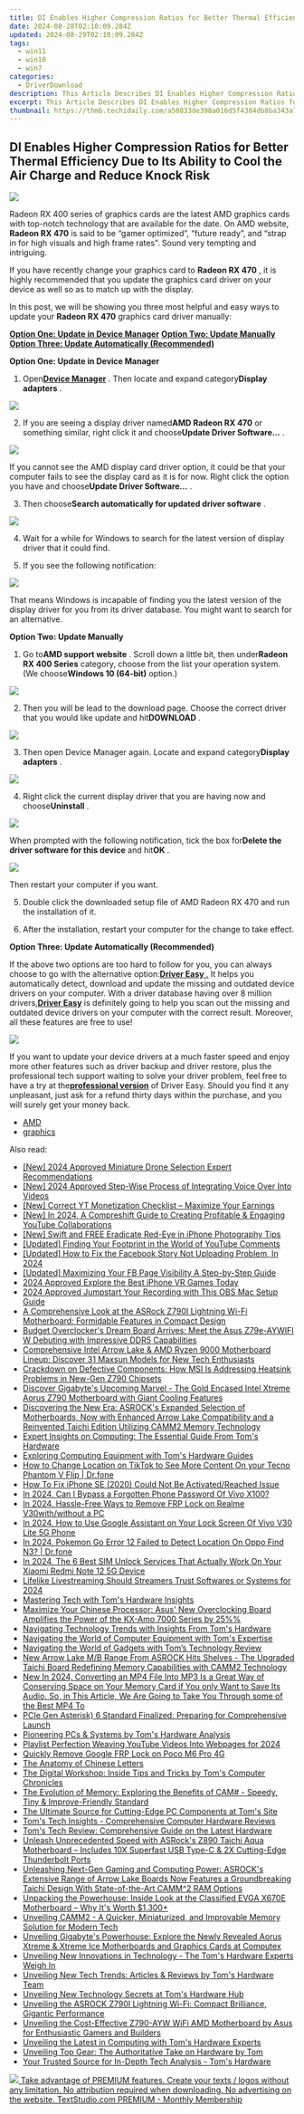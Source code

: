 ```yaml
---
title: DI Enables Higher Compression Ratios for Better Thermal Efficiency Due to Its Ability to Cool the Air Charge and Reduce Knock Risk.
date: 2024-08-28T02:10:09.284Z
updated: 2024-08-29T02:10:09.284Z
tags:
  - win11
  - win10
  - win7
categories:
  - DriverDownload
description: This Article Describes DI Enables Higher Compression Ratios for Better Thermal Efficiency Due to Its Ability to Cool the Air Charge and Reduce Knock Risk.
excerpt: This Article Describes DI Enables Higher Compression Ratios for Better Thermal Efficiency Due to Its Ability to Cool the Air Charge and Reduce Knock Risk.
thumbnail: https://thmb.techidaily.com/a50833de398a016d5f4384db8ba343a7a22c031d122aae5cba2e71718d3b50f6.jpg
---
```


## DI Enables Higher Compression Ratios for Better Thermal Efficiency Due to Its Ability to Cool the Air Charge and Reduce Knock Risk

![](https://images.drivereasy.com/wp-content/uploads/2016/12/img_5858cfbc29f5f.jpg)

 Radeon RX 400 series of graphics cards are the latest AMD graphics cards with top-notch technology that are available for the date. On AMD website, **Radeon RX 470** is said to be “gamer optimized”, “future ready”, and “strap in for high visuals and high frame rates”. Sound very tempting and intriguing.

 If you have recently change your graphics card to **Radeon RX 470** , it is highly recommended that you update the graphics card driver on your device as well so as to match up with the display.

 In this post, we will be showing you three most helpful and easy ways to update your **Radeon RX 470**  graphics card driver manually:

[**Option One: Update in Device Manager**](https://tools.techidaily.com/drivereasy/download/)
[**Option Two: Update Manually**](https://tools.techidaily.com/drivereasy/download/)
[**Option Three: Update Automatically (Recommended)**](https://www.drivereasy.com/knowledge/radeon-rx-470-graphics-cards-driver-download-updates-easily/#3)

 **Option One: Update in Device Manager**

 1) Open[**Device Manager**](https://tools.techidaily.com/drivereasy/download/) . Then locate and expand category**Display adapters** .

![](https://images.drivereasy.com/wp-content/uploads/2016/12/img_5858d55828138.jpg)

 2) If you are seeing a display driver named**AMD Radeon RX 470** or something similar, right click it and choose**Update Driver Software…** .

![](https://images.drivereasy.com/wp-content/uploads/2016/12/img_5858d5aeb143e.jpg)

 If you cannot see the AMD display card driver option, it could be that your computer fails to see the display card as it is for now. Right click the option you have and choose**Update Driver Software…** .

 3) Then choose**Search automatically for updated driver software** .

![](https://images.drivereasy.com/wp-content/uploads/2016/12/img_5858d6783a2cd-600x443.jpg)

 4) Wait for a while for Windows to search for the latest version of display driver that it could find.

 5) If you see the following notification:

![](https://images.drivereasy.com/wp-content/uploads/2016/12/img_5858db741a96a.png)

 That means Windows is incapable of finding you the latest version of the display driver for you from its driver database. You might want to search for an alternative.

 **Option Two: Update Manually**

 1) Go to**AMD support website** . Scroll down a little bit, then under**Radeon RX 400 Series** category, choose from the list your operation system. (We choose**Windows 10 (64-bit)** option.)

![](https://images.drivereasy.com/wp-content/uploads/2016/12/img_5858dde7dc981.png)

 2) Then you will be lead to the download page. Choose the correct driver that you would like update and hit**DOWNLOAD** .

![](https://images.drivereasy.com/wp-content/uploads/2016/12/img_5858df55b7e20.jpg)

 3) Then open Device Manager again. Locate and  expand category**Display adapters** .

![](https://images.drivereasy.com/wp-content/uploads/2016/12/img_5858d55828138.jpg)

 4) Right click the current display driver that you are having now and choose**Uninstall** .

![](https://images.drivereasy.com/wp-content/uploads/2016/12/img_5858e0c59c41d.jpg)

 When prompted with the following notification, tick the box for**Delete the driver software for this device** and hit**OK** .

![](https://images.drivereasy.com/wp-content/uploads/2016/12/img_5858e1c787eca.png)

Then restart your computer if you want.

 5) Double click the downloaded setup file of AMD Radeon RX 470 and run the installation of it.

 6) After the installation, restart your computer for the change to take effect.

 **Option Three: Update Automatically (Recommended)**

 If the above two options are too hard to follow for you, you can always choose to go with the alternative option:[**Driver Easy** .](https://tools.techidaily.com/drivereasy/download/) It helps you automatically detect, download and update the missing and outdated device drivers on your computer. With a driver database having over 8 million drivers,[**Driver Easy**](https://tools.techidaily.com/drivereasy/download/) is definitely going to help you scan out the missing and outdated device drivers on your computer with the correct result. Moreover, all these features are free to use!

![](https://images.drivereasy.com/wp-content/uploads/2017/04/img_58e618eac55a6.jpg)

 If you want to update your device drivers at a much faster speed and enjoy more other features such as driver backup and driver restore, plus the professional tech support waiting to solve your driver problem, feel free to have a try at the[**professional version**](https://tools.techidaily.com/drivereasy/download/) of Driver Easy. Should you find it any unpleasant, just ask for a refund thirty days within the purchase, and you will surely get your money back.

* [AMD](https://tools.techidaily.com/drivereasy/download/)
* [graphics](https://tools.techidaily.com/drivereasy/download/)

<ins class="adsbygoogle"
     style="display:block"
     data-ad-format="autorelaxed"
     data-ad-client="ca-pub-7571918770474297"
     data-ad-slot="1223367746"></ins>



<ins class="adsbygoogle"
     style="display:block"
     data-ad-client="ca-pub-7571918770474297"
     data-ad-slot="8358498916"
     data-ad-format="auto"
     data-full-width-responsive="true"></ins>

<span class="atpl-alsoreadstyle">Also read:</span>
<div><ul>
<li><a href="https://fox-cloud.techidaily.com/new-2024-approved-miniature-drone-selection-expert-recommendations/"><u>[New] 2024 Approved  Miniature Drone Selection  Expert Recommendations</u></a></li>
<li><a href="https://desktop-recording.techidaily.com/new-2024-approved-step-wise-process-of-integrating-voice-over-into-videos/"><u>[New] 2024 Approved  Step-Wise Process of Integrating Voice Over Into Videos</u></a></li>
<li><a href="https://youtube-videos.techidaily.com/new-correct-yt-monetization-checklist-maximize-your-earnings/"><u>[New] Correct YT Monetization Checklist – Maximize Your Earnings</u></a></li>
<li><a href="https://facebook-record-videos.techidaily.com/new-in-2024-a-compreshift-guide-to-creating-profitable-and-engaging-youtube-collaborations/"><u>[New] In 2024, A Compreshift Guide to Creating Profitable & Engaging YouTube Collaborations</u></a></li>
<li><a href="https://some-guidance.techidaily.com/new-swift-and-free-eradicate-red-eye-in-iphone-photography-tips/"><u>[New] Swift and FREE  Eradicate Red-Eye in iPhone Photography Tips</u></a></li>
<li><a href="https://facebook-video-share.techidaily.com/updated-finding-your-footprint-in-the-world-of-youtube-comments/"><u>[Updated] Finding Your Footprint in the World of YouTube Comments</u></a></li>
<li><a href="https://facebook-videos.techidaily.com/updated-how-to-fix-the-facebook-story-not-uploading-problem-in-2024/"><u>[Updated] How to Fix the Facebook Story Not Uploading Problem, In 2024</u></a></li>
<li><a href="https://facebook-video-content.techidaily.com/updated-maximizing-your-fb-page-visibility-a-step-by-step-guide/"><u>[Updated] Maximizing Your FB Page Visibility  A Step-by-Step Guide</u></a></li>
<li><a href="https://some-knowledge.techidaily.com/2024-approved-explore-the-best-iphone-vr-games-today/"><u>2024 Approved  Explore the Best iPhone VR Games Today</u></a></li>
<li><a href="https://remote-screen-capture.techidaily.com/2024-approved-jumpstart-your-recording-with-this-obs-mac-setup-guide/"><u>2024 Approved  Jumpstart Your Recording with This OBS Mac Setup Guide</u></a></li>
<li><a href="https://hardware-updates.techidaily.com/a-comprehensive-look-at-the-asrock-z790i-lightning-wi-fi-motherboard-formidable-features-in-compact-design/"><u>A Comprehensive Look at the ASRock Z790I Lightning Wi-Fi Motherboard: Formidable Features in Compact Design</u></a></li>
<li><a href="https://hardware-updates.techidaily.com/budget-overclockers-dream-board-arrives-meet-the-asus-z79e-aywifi-w-debuting-with-impressive-ddr5-capabilities/"><u>Budget Overclocker's Dream Board Arrives: Meet the Asus Z79e-AYWIFI W Debuting with Impressive DDR5 Capabilities</u></a></li>
<li><a href="https://hardware-updates.techidaily.com/comprehensive-intel-arrow-lake-and-amd-ryzen-9000-motherboard-lineup-discover-31-maxsun-models-for-new-tech-enthusiasts/"><u>Comprehensive Intel Arrow Lake & AMD Ryzen 9000 Motherboard Lineup: Discover 31 Maxsun Models for New Tech Enthusiasts</u></a></li>
<li><a href="https://hardware-updates.techidaily.com/crackdown-on-defective-components-how-msi-is-addressing-heatsink-problems-in-new-gen-z790-chipsets/"><u>Crackdown on Defective Components: How MSI Is Addressing Heatsink Problems in New-Gen Z790 Chipsets</u></a></li>
<li><a href="https://hardware-updates.techidaily.com/discover-gigabytes-upcoming-marvel-the-gold-encased-intel-xtreme-aorus-z790-motherboard-with-giant-cooling-features/"><u>Discover Gigabyte's Upcoming Marvel - The Gold Encased Intel Xtreme Aorus Z790 Motherboard with Giant Cooling Features</u></a></li>
<li><a href="https://hardware-updates.techidaily.com/discovering-the-new-era-asrocks-expanded-selection-of-motherboards-now-with-enhanced-arrow-lake-compatibility-and-a-reinvented-taichi-edition-utilizing-camm89/"><u>Discovering the New Era: ASROCK's Expanded Selection of Motherboards, Now with Enhanced Arrow Lake Compatibility and a Reinvented Taichi Edition Utilizing CAMM2 Memory Technology</u></a></li>
<li><a href="https://hardware-updates.techidaily.com/expert-insights-on-computing-the-essential-guide-from-toms-hardware/"><u>Expert Insights on Computing: The Essential Guide From Tom's Hardware</u></a></li>
<li><a href="https://hardware-updates.techidaily.com/exploring-computing-equipment-with-toms-hardware-guides/"><u>Exploring Computing Equipment with Tom's Hardware Guides</u></a></li>
<li><a href="https://location-social.techidaily.com/how-to-change-location-on-tiktok-to-see-more-content-on-your-tecno-phantom-v-flip-drfone-by-drfone-virtual-android/"><u>How to Change Location on TikTok to See More Content On your Tecno Phantom V Flip | Dr.fone</u></a></li>
<li><a href="https://activate-lock.techidaily.com/how-to-fix-iphone-se-2020-could-not-be-activatedreached-issue-by-drfone-ios/"><u>How To Fix iPhone SE (2020) Could Not Be Activated/Reached Issue</u></a></li>
<li><a href="https://android-unlock.techidaily.com/in-2024-can-i-bypass-a-forgotten-phone-password-of-vivo-x100-by-drfone-android/"><u>In 2024, Can I Bypass a Forgotten Phone Password Of Vivo X100?</u></a></li>
<li><a href="https://android-frp.techidaily.com/in-2024-hassle-free-ways-to-remove-frp-lock-on-realme-v30withwithout-a-pc-by-drfone-android/"><u>In 2024, Hassle-Free Ways to Remove FRP Lock on Realme V30with/without a PC</u></a></li>
<li><a href="https://unlock-android.techidaily.com/in-2024-how-to-use-google-assistant-on-your-lock-screen-of-vivo-v30-lite-5g-phone-by-drfone-android/"><u>In 2024, How to Use Google Assistant on Your Lock Screen Of Vivo V30 Lite 5G Phone</u></a></li>
<li><a href="https://android-pokemon-go.techidaily.com/in-2024-pokemon-go-error-12-failed-to-detect-location-on-oppo-find-n3-drfone-by-drfone-virtual-android/"><u>In 2024, Pokemon Go Error 12 Failed to Detect Location On Oppo Find N3? | Dr.fone</u></a></li>
<li><a href="https://sim-unlock.techidaily.com/in-2024-the-6-best-sim-unlock-services-that-actually-work-on-your-xiaomi-redmi-note-12-5g-device-by-drfone-android/"><u>In 2024, The 6 Best SIM Unlock Services That Actually Work On Your Xiaomi Redmi Note 12 5G Device</u></a></li>
<li><a href="https://extra-support.techidaily.com/lifelike-livestreaming-should-streamers-trust-softwares-or-systems-for-2024/"><u>Lifelike Livestreaming  Should Streamers Trust Softwares or Systems for 2024</u></a></li>
<li><a href="https://hardware-updates.techidaily.com/mastering-tech-with-toms-hardware-insights/"><u>Mastering Tech with Tom's Hardware Insights</u></a></li>
<li><a href="https://hardware-updates.techidaily.com/maximize-your-chinese-processor-asus-new-overclocking-board-amplifies-the-power-of-the-kx-amo-7000-series-by-25/"><u>Maximize Your Chinese Processor: Asus' New Overclocking Board Amplifies the Power of the KX-Amo 7000 Series by 25%%</u></a></li>
<li><a href="https://hardware-updates.techidaily.com/navigating-technology-trends-with-insights-from-toms-hardware/"><u>Navigating Technology Trends with Insights From Tom's Hardware</u></a></li>
<li><a href="https://hardware-updates.techidaily.com/navigating-the-world-of-computer-equipment-with-toms-expertise/"><u>Navigating the World of Computer Equipment with Tom's Expertise</u></a></li>
<li><a href="https://hardware-updates.techidaily.com/navigating-the-world-of-gadgets-with-toms-technology-review/"><u>Navigating the World of Gadgets with Tom’s Technology Review</u></a></li>
<li><a href="https://hardware-updates.techidaily.com/new-arrow-lake-mb-range-from-asrock-hits-shelves-the-upgraded-taichi-board-redefining-memory-capabilities-with-camm2-technology/"><u>New Arrow Lake M/B Range From ASROCK Hits Shelves - The Upgraded Taichi Board Redefining Memory Capabilities with CAMM2 Technology</u></a></li>
<li><a href="https://smart-video-editing.techidaily.com/new-in-2024-converting-an-mp4-file-into-mp3-is-a-great-way-of-conserving-space-on-your-memory-card-if-you-only-want-to-save-its-audio-so-in-this-article-we-/"><u>New In 2024, Converting an MP4 File Into MP3 Is a Great Way of Conserving Space on Your Memory Card if You only Want to Save Its Audio. So, in This Article, We Are Going to Take You Through some of the Best MP4 To</u></a></li>
<li><a href="https://hardware-updates.techidaily.com/pcie-gen-asterisk-6-standard-finalized-preparing-for-comprehensive-launch/"><u>PCIe Gen Asterisk) 6 Standard Finalized: Preparing for Comprehensive Launch</u></a></li>
<li><a href="https://hardware-updates.techidaily.com/pioneering-pcs-and-systems-by-toms-hardware-analysis/"><u>Pioneering PCs & Systems by Tom's Hardware Analysis</u></a></li>
<li><a href="https://facebook-video-footage.techidaily.com/playlist-perfection-weaving-youtube-videos-into-webpages-for-2024/"><u>Playlist Perfection  Weaving YouTube Videos Into Webpages for 2024</u></a></li>
<li><a href="https://review-topics.techidaily.com/quickly-remove-google-frp-lock-on-poco-m6-pro-4g-by-drfone-android-unlock-remove-google-frp/"><u>Quickly Remove Google FRP Lock on Poco M6 Pro 4G</u></a></li>
<li><a href="https://mondly-stories.techidaily.com/the-anatomy-of-chinese-letters/"><u>The Anatomy of Chinese Letters</u></a></li>
<li><a href="https://hardware-updates.techidaily.com/the-digital-workshop-inside-tips-and-tricks-by-toms-computer-chronicles/"><u>The Digital Workshop: Inside Tips and Tricks by Tom's Computer Chronicles</u></a></li>
<li><a href="https://hardware-updates.techidaily.com/the-evolution-of-memory-exploring-the-benefits-of-cam-speedy-tiny-and-improve-friendly-standard/"><u>The Evolution of Memory: Exploring the Benefits of CAM# - Speedy, Tiny & Improve-Friendly Standard</u></a></li>
<li><a href="https://hardware-updates.techidaily.com/the-ultimate-source-for-cutting-edge-pc-components-at-toms-site/"><u>The Ultimate Source for Cutting-Edge PC Components at Tom's Site</u></a></li>
<li><a href="https://hardware-updates.techidaily.com/toms-tech-insights-comprehensive-computer-hardware-reviews/"><u>Tom's Tech Insights - Comprehensive Computer Hardware Reviews</u></a></li>
<li><a href="https://hardware-updates.techidaily.com/toms-tech-review-comprehensive-guide-on-the-latest-hardware/"><u>Tom's Tech Review: Comprehensive Guide on the Latest Hardware</u></a></li>
<li><a href="https://hardware-updates.techidaily.com/unleash-unprecedented-speed-with-asrocks-z890-taichi-aqua-motherboard-includes-10x-superfast-usb-type-c-and-2x-cutting-edge-thunderbolt-ports/"><u>Unleash Unprecedented Speed with ASRock's Z890 Taichi Aqua Motherboard – Includes 10X Superfast USB Type-C & 2X Cutting-Edge Thunderbolt Ports</u></a></li>
<li><a href="https://hardware-updates.techidaily.com/unleashing-next-gen-gaming-and-computing-power-asrocks-extensive-range-of-arrow-lake-boards-now-features-a-groundbreaking-taichi-design-with-state-of-the-ar95/"><u>Unleashing Next-Gen Gaming and Computing Power: ASROCK's Extensive Range of Arrow Lake Boards Now Features a Groundbreaking Taichi Design With State-of-the-Art CAMM^2 RAM Options</u></a></li>
<li><a href="https://hardware-updates.techidaily.com/unpacking-the-powerhouse-inside-look-at-the-classified-evga-x670e-motherboard-why-its-worth-1300plus/"><u>Unpacking the Powerhouse: Inside Look at the Classified EVGA X670E Motherboard – Why It's Worth $1,300+</u></a></li>
<li><a href="https://hardware-updates.techidaily.com/unveiling-camm2-a-quicker-miniaturized-and-improvable-memory-solution-for-modern-tech/"><u>Unveiling CAMM2 - A Quicker, Miniaturized, and Improvable Memory Solution for Modern Tech</u></a></li>
<li><a href="https://hardware-updates.techidaily.com/unveiling-gigabytes-powerhouse-explore-the-newly-revealed-aorus-xtreme-and-xtreme-ice-motherboards-and-graphics-cards-at-computex/"><u>Unveiling Gigabyte's Powerhouse: Explore the Newly Revealed Aorus Xtreme & Xtreme Ice Motherboards and Graphics Cards at Computex</u></a></li>
<li><a href="https://hardware-updates.techidaily.com/unveiling-new-innovations-in-technology-the-toms-hardware-experts-weigh-in/"><u>Unveiling New Innovations in Technology - The Tom's Hardware Experts Weigh In</u></a></li>
<li><a href="https://hardware-updates.techidaily.com/unveiling-new-tech-trends-articles-and-reviews-by-toms-hardware-team/"><u>Unveiling New Tech Trends: Articles & Reviews by Tom's Hardware Team</u></a></li>
<li><a href="https://hardware-updates.techidaily.com/unveiling-new-technology-secrets-at-toms-hardware-hub/"><u>Unveiling New Technology Secrets at Tom's Hardware Hub</u></a></li>
<li><a href="https://hardware-updates.techidaily.com/1723862872039-unveiling-the-asrock-z790i-lightning-wi-fi-compact-brilliance-gigantic-performance/"><u>Unveiling the ASROCK Z790I Lightning Wi-Fi: Compact Brilliance, Gigantic Performance</u></a></li>
<li><a href="https://hardware-updates.techidaily.com/unveiling-the-cost-effective-z790-ayw-wifi-amd-motherboard-by-asus-for-enthusiastic-gamers-and-builders/"><u>Unveiling the Cost-Effective Z790-AYW WiFi AMD Motherboard by Asus for Enthusiastic Gamers and Builders</u></a></li>
<li><a href="https://hardware-updates.techidaily.com/unveiling-the-latest-in-computing-with-toms-hardware-experts/"><u>Unveiling the Latest in Computing with Tom's Hardware Experts</u></a></li>
<li><a href="https://hardware-updates.techidaily.com/unveiling-top-gear-the-authoritative-take-on-hardware-by-tom/"><u>Unveiling Top Gear: The Authoritative Take on Hardware by Tom</u></a></li>
<li><a href="https://hardware-updates.techidaily.com/your-trusted-source-for-in-depth-tech-analysis-toms-hardware/"><u>Your Trusted Source for In-Depth Tech Analysis - Tom's Hardware</u></a></li>
</ul></div>

<!-- affiliate ads begin -->
<a href="https://secure.textstudio.com/order/checkout.php?PRODS=35633281&QTY=1&AFFILIATE=108875&CART=1"> <img src="https://secure.avangate.com/images/merchant/d6eb8222c9718486bdabce8b897380f7/products/2_premium-icon.png" border="0"> Take advantage of PREMIUM features. 
Create your texts / logos without any limitation. 
No attribution required when downloading. 
No advertising on the website. 
 TextStudio.com  PREMIUM - Monthly Membership</a>
<!-- affiliate ads end -->